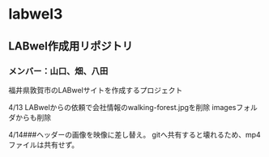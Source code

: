 # labwel3

## LABwel作成用リポジトリ

### メンバー：山口、畑、八田

福井県敦賀市のLABwelサイトを作成するプロジェクト

4/13  LABwelからの依頼で会社情報のwalking-forest.jpgを削除  imagesフォルダからも削除

4/14###ヘッダーの画像を映像に差し替え。  gitへ共有すると壊れるため、mp4ファイルは共有せず。
